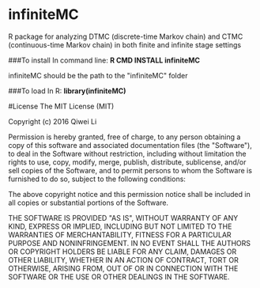# infiniteMC
R package for analyzing DTMC (discrete-time Markov chain) and CTMC (continuous-time Markov chain) in both finite and infinite stage settings

###To install
In command line: **R CMD INSTALL infiniteMC**

infiniteMC should be the path to the "infiniteMC" folder

###To load
In R: **library(infiniteMC)**

#License
The MIT License (MIT)

Copyright (c) 2016 Qiwei Li

Permission is hereby granted, free of charge, to any person obtaining a copy
of this software and associated documentation files (the "Software"), to deal
in the Software without restriction, including without limitation the rights
to use, copy, modify, merge, publish, distribute, sublicense, and/or sell
copies of the Software, and to permit persons to whom the Software is
furnished to do so, subject to the following conditions:

The above copyright notice and this permission notice shall be included in all
copies or substantial portions of the Software.

THE SOFTWARE IS PROVIDED "AS IS", WITHOUT WARRANTY OF ANY KIND, EXPRESS OR
IMPLIED, INCLUDING BUT NOT LIMITED TO THE WARRANTIES OF MERCHANTABILITY,
FITNESS FOR A PARTICULAR PURPOSE AND NONINFRINGEMENT. IN NO EVENT SHALL THE
AUTHORS OR COPYRIGHT HOLDERS BE LIABLE FOR ANY CLAIM, DAMAGES OR OTHER
LIABILITY, WHETHER IN AN ACTION OF CONTRACT, TORT OR OTHERWISE, ARISING FROM,
OUT OF OR IN CONNECTION WITH THE SOFTWARE OR THE USE OR OTHER DEALINGS IN THE
SOFTWARE.
